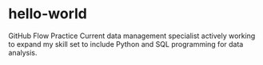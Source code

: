 # hello-world
GitHub Flow Practice
Current data management specialist actively working to expand my skill set to include Python and SQL programming for data analysis.
